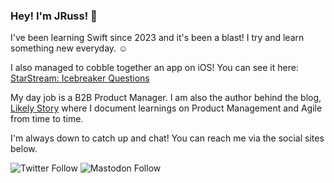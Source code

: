 ### Hey! I'm JRuss! 👋

I've been learning Swift since 2023 and it's been a blast! I try and learn something new everyday. ☺️

I also managed to cobble together an app on iOS!
You can see it here: [StarStream: Icebreaker Questions](https://apps.apple.com/au/app/starstream/id1671658258)

My day job is a B2B Product Manager. I am also the author behind the blog, [Likely Story](https://www.likelystory.me) where I document learnings on Product Management and Agile from time to time.

I'm always down to catch up and chat! You can reach me via the social sites below.

<img alt="Twitter Follow" src="https://img.shields.io/twitter/follow/heyfuturejesse?style=social"> <img alt="Mastodon Follow" src="https://img.shields.io/mastodon/follow/109718319432727915?domain=https%3A%2F%2Fmastodon.au%2F&style=social">
